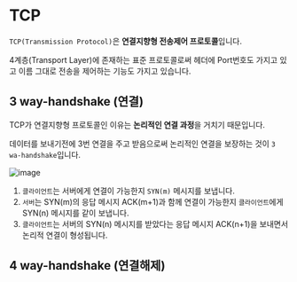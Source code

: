 # TCP

`TCP(Transmission Protocol)`은 **연결지향형 전송제어 프로토콜**입니다.

4계층(Transport Layer)에 존재하는 표준 프로토콜로써 헤더에 Port번호도 가지고 있고 이름 그대로 전송을 제어하는 기능도 가지고 있습니다.

## 3 way-handshake (연결)

TCP가 연결지향형 프로토콜인 이유는 **논리적인 연결 과정**을 거치기 때문입니다. 

데이터를 보내기전에 3번 연결을 주고 받음으로써 논리적인 연결을 보장하는 것이 `3 wa-handshake`입니다.

![image](https://user-images.githubusercontent.com/53790137/151968918-5179698b-1ac2-462d-ad41-77d7c9b05f06.png)

1. `클라이언트`는 서버에게 연결이 가능한지 `SYN(m)` 메시지를 보냅니다. 
2. `서버`는 SYN(m)의 응답 메시지 ACK(m+1)과 함께 연결이 가능한지 `클라이언트`에게 SYN(n) 메시지를 같이 보냅니다.
3. `클라이언트`는 서버의 SYN(n) 메시지를 받았다는 응답 메시지 ACK(n+1)을 보내면서 논리적 연결이 형성됩니다.

## 4 way-handshake (연결해제)





